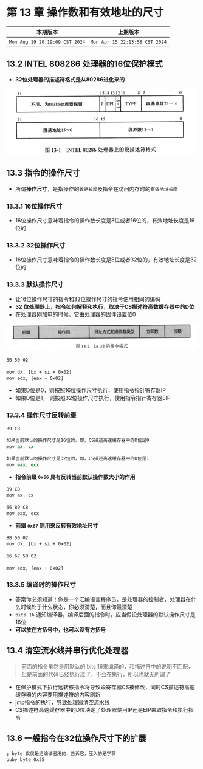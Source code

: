 # 第 13 章 操作数和有效地址的尺寸


|本期版本|上期版本
|:---:|:---:|
`Mon Aug 19 20:19:09 CST 2024` | `Mon Apr 15 22:13:58 CST 2024`


## 13.2 INTEL 808286 处理器的16位保护模式

* **32位处理器的描述符格式是从80286进化来的**

<img src="./01.png" />


## 13.3 指令的操作尺寸

* 所谓**操作尺寸**，是指操作的`数据长度`及指令在访问内存时的`有效地址长度`

### 13.3.1 16位操作尺寸

* 16位操作尺寸意味着指令的操作数长度是8位或者16位的，有效地址长度是16位的

### 13.3.2 32位操作尺寸

* 16位操作尺寸意味着指令的操作数长度是8位或者32位的，有效地址长度是32位的

### 13.3.3 默认操作尺寸

* 让16位操作尺寸的指令和32位操作尺寸的指令使用相同的编码
* **32 位处理器上，指令如何解释和执行，取决于CS描述符高数缓存器中的D位**
* 在处理器刚加电的时候，它由处理器的固件设置位0

<img src="./02.png" />

```
8B 50 02

mov dx, [bx + si + 0x02]
mov edx, [eax + 0x02]
```

* 如果D位是0，则按照16位操作尺寸执行，使用指令指针寄存器IP
* 如果D位是1， 则按照32位操作尺寸执行，使用指令指针寄存器EIP


### 13.3.4 操作尺寸反转前缀

```
89 C8
```

```s
如果当前默认的操作尺寸是16位的，即，CS描述高速缓存器中的D位是0
mov ax, cx
```

```s
如果当前默认的操作尺寸是32位的，即，CS描述高速缓存器中的D位是1
mov eax, ecx
```

* **指令前缀 `0x66` 具有反转当前默认操作数大小的作用**


```
89 C8
mov ax, cx

66 89 C8
mov eax, ecx
```

* **前缀 `0x67` 则用来反转有效地址尺寸**

```
8B 50 02
mov dx, [bx + si + 0x02]

66 67 50 02

mov edx, [eax + 0x02]
```

### 13.3.5 编译时的操作尺寸

* 答案你必须知道！你是一个汇编语言程序员，是处理器的控制者，处理器在什么时候处于什么状态，你必须清楚，而且你最清楚
* `bits 16` 通知编译器，编译后面的指令时，应当假设处理器的默认操作尺寸是16位
* **可以放在方括号中，也可以没有方括号**



## 13.4 清空流水线并串行优化处理器

> 前面的指令虽然是用默认的 bits 16来编译的，和描述符中的说明不匹配，但是前面的代码已经执行过了，不会在执行，所以也就无所谓了

* 在保护模式下执行远转移指令将导致段寄存器CS被修改，同时CS描述符高速缓存器的内容要用描述符的内容刷新
* jmp指令的执行，导致处理器清空流水线
* CS描述符高速缓存器中的D位决定了处理器使用IP还是EIP来取指令和执行指令


## 13.6 一般指令在32位操作尺寸下的扩展

```
; byte 仅仅是给编译器用的，告诉它，压入的是字节
puby byte 0x55
```


